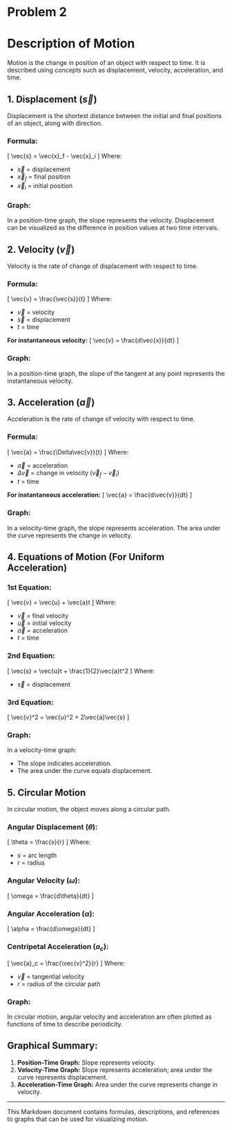 # Problem 2

# Description of Motion

Motion is the change in position of an object with respect to time. It is described using concepts such as displacement, velocity, acceleration, and time.

## 1. Displacement ($\vec{s}$)
Displacement is the shortest distance between the initial and final positions of an object, along with direction.

### Formula:
\[
\vec{s} = \vec{x}_f - \vec{x}_i
\]
Where:
- $\vec{s}$ = displacement
- $\vec{x}_f$ = final position
- $\vec{x}_i$ = initial position

### Graph:
In a position-time graph, the slope represents the velocity. Displacement can be visualized as the difference in position values at two time intervals.

## 2. Velocity ($\vec{v}$)
Velocity is the rate of change of displacement with respect to time.

### Formula:
\[
\vec{v} = \frac{\vec{s}}{t}
\]
Where:
- $\vec{v}$ = velocity
- $\vec{s}$ = displacement
- $t$ = time

**For instantaneous velocity:**
\[
\vec{v} = \frac{d\vec{x}}{dt}
\]

### Graph:
In a position-time graph, the slope of the tangent at any point represents the instantaneous velocity.

## 3. Acceleration ($\vec{a}$)
Acceleration is the rate of change of velocity with respect to time.

### Formula:
\[
\vec{a} = \frac{\Delta\vec{v}}{t}
\]
Where:
- $\vec{a}$ = acceleration
- $\Delta\vec{v}$ = change in velocity ($\vec{v}_f - \vec{v}_i$)
- $t$ = time

**For instantaneous acceleration:**
\[
\vec{a} = \frac{d\vec{v}}{dt}
\]

### Graph:
In a velocity-time graph, the slope represents acceleration. The area under the curve represents the change in velocity.

## 4. Equations of Motion (For Uniform Acceleration)

### 1st Equation:
\[
\vec{v} = \vec{u} + \vec{a}t
\]
Where:
- $\vec{v}$ = final velocity
- $\vec{u}$ = initial velocity
- $\vec{a}$ = acceleration
- $t$ = time

### 2nd Equation:
\[
\vec{s} = \vec{u}t + \frac{1}{2}\vec{a}t^2
\]
Where:
- $\vec{s}$ = displacement

### 3rd Equation:
\[
\vec{v}^2 = \vec{u}^2 + 2\vec{a}\vec{s}
\]

### Graph:
In a velocity-time graph:
- The slope indicates acceleration.
- The area under the curve equals displacement.

## 5. Circular Motion
In circular motion, the object moves along a circular path.

### Angular Displacement ($\theta$):
\[
\theta = \frac{s}{r}
\]
Where:
- $s$ = arc length
- $r$ = radius

### Angular Velocity ($\omega$):
\[
\omega = \frac{d\theta}{dt}
\]

### Angular Acceleration ($\alpha$):
\[
\alpha = \frac{d\omega}{dt}
\]

### Centripetal Acceleration ($a_c$):
\[
\vec{a}_c = \frac{\vec{v}^2}{r}
\]
Where:
- $\vec{v}$ = tangential velocity
- $r$ = radius of the circular path

### Graph:
In circular motion, angular velocity and acceleration are often plotted as functions of time to describe periodicity.

## Graphical Summary:
1. **Position-Time Graph:** Slope represents velocity.
2. **Velocity-Time Graph:** Slope represents acceleration; area under the curve represents displacement.
3. **Acceleration-Time Graph:** Area under the curve represents change in velocity.

---

This Markdown document contains formulas, descriptions, and references to graphs that can be used for visualizing motion.
